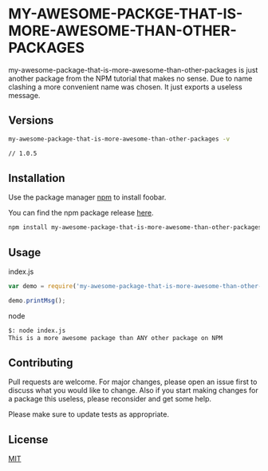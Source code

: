 # MY-AWESOME-PACKGE-THAT-IS-MORE-AWESOME-THAN-OTHER-PACKAGES

my-awesome-package-that-is-more-awesome-than-other-packages is just another package from the NPM tutorial that makes no sense. Due to name clashing a more convenient name was chosen. It just exports a useless message.

## Versions

```bash
my-awesome-package-that-is-more-awesome-than-other-packages -v

// 1.0.5
```

## Installation

Use the package manager [npm](https://www.npmjs.com) to install foobar.

You can find the npm package release [here](https://www.npmjs.com/package/my-awesome-package-that-is-more-awesome-than-other-packages).

```bash
npm install my-awesome-package-that-is-more-awesome-than-other-packages
```

## Usage

index.js
```javascript
var demo = require('my-awesome-package-that-is-more-awesome-than-other-packages')

demo.printMsg();
```

node
```bash
$: node index.js
This is a more awesome package than ANY other package on NPM
```

## Contributing
Pull requests are welcome. For major changes, please open an issue first to discuss what you would like to change. Also if you start making changes for a package this useless, please reconsider and get some help. 

Please make sure to update tests as appropriate.

## License
[MIT](https://choosealicense.com/licenses/mit/)